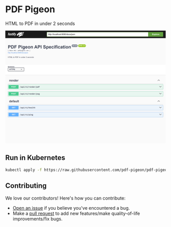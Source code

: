 # PDF Pigeon
HTML to PDF in under 2 seconds

![](/images/screenshot.png)

## Run in Kubernetes

```bash
kubectl apply -f https://raw.githubusercontent.com/pdf-pigeon/pdf-pigeon/main/pdf-pigeon.yaml
```

## Contributing

We love our contributors! Here's how you can contribute:

- [Open an issue](https://github.com/pdf-pigeon/pdf-pigeon/issues) if you believe you've encountered a bug.
- Make a [pull request](https://github.com/pdf-pigeon/pdf-pigeon/pull) to add new features/make quality-of-life improvements/fix bugs.
